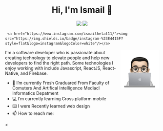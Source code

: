 <h1 align="center">Hi, I'm Ismail 👋</h1>


<p align="center">
    <a href="https://twitter.com/IsmailHelal11"><img src="https://img.shields.io/badge/twitter-%231FA1F1?style=flat&logo=twitter&logoColor=white"/></a>
    <a href="https://www.linkedin.com/in/ismail-helal-643858199"><img src="https://img.shields.io/badge/linkedin-%230177B5?style=flat&logo=linkedin&logoColor=white"/></a>
   
     <a href="https://www.instagram.com/ismailhelal11/"><img src="https://img.shields.io/badge/instagram-%23E4415F?style=flat&logo=instagram&logoColor=white"/></a>
   
</p>

<img src="https://github.com/ismail116/ismail116/blob/main/profile-img.png" align="right" width="25%"/>

I'm a software developer who is passionate about creating technology to elevate people and help new developers to find the right path. Some technologies I enjoy working with include Javascript, ReactJS, React-Native, and Firebase.


- 🔭 I’m currently Fresh Graduared From Faculty of Comuters And Artifical Intelligence Mediacl Informatics Depatment
- 💻 I’m currently learning Cross platform mobile 
- ⌨️ I were Recently learned web design 
- 📫 How to reach me: 


<
<!--
**ismail116/ismail116** is a ✨ _special_ ✨ repository because its `README.md` (this file) appears on your GitHub profile.

Here are some ideas to get you started:

- 🔭 I’m currently working on ...
- 🌱 I’m currently learning ...
- 👯 I’m looking to collaborate on ...
- 🤔 I’m looking for help with ...
- 💬 Ask me about ...
- 📫 How to reach me: ...
- 😄 Pronouns: ...
- ⚡ Fun fact: ...
-->
